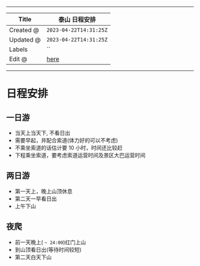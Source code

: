 -----

| Title     | 泰山 日程安排                                         |
| --------- | ----------------------------------------------- |
| Created @ | `2023-04-22T14:31:25Z`                          |
| Updated @ | `2023-04-22T14:31:25Z`                          |
| Labels    | \`\`                                            |
| Edit @    | [here](https://github.com/junxnone/t/issues/13) |

-----

# 日程安排

## 一日游

  - 当天上当天下, 不看日出
  - 需要早起，并配合索道(体力好的可以不考虑)
  - 不乘坐索道的话估计要 10 小时，时间还比较赶
  - 下程乘坐索道，要考虑索道运营时间及景区大巴运营时间

## 两日游

  - 第一天上，晚上山顶休息
  - 第二天一早看日出
  - 上午下山

## 夜爬

  - 前一天晚上( `~ 24:00`)红门上山
  - 到山顶看日出(等待时间较短)
  - 第二天白天下山
